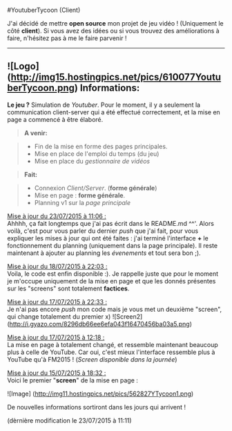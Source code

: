 #YoutuberTycoon (Client)

J'ai décidé de mettre **open source** mon projet de jeu vidéo ! (Uniquement le côté **client**).
Si vous avez des idées ou si vous trouvez des améliorations à faire, n'hésitez pas à me le faire parvenir !

----------
![Logo] (http://img15.hostingpics.net/pics/610077YoutuberTycoon.png)
Informations:
-------------

**Le jeu ?** Simulation de *Youtuber*.
Pour le moment, il y a seulement la communication client-server qui a été effectué correctement, et la mise en page a commencé à être élaboré.

> **A venir:**

> - Fin de la mise en forme des pages principales.
> - Mise en place de l'emploi du temps (du jeu)
> - Mise en place du <i>gestionnaire de vidéos</i>


> **Fait:**

> - Connexion *Client/Server*. (**forme générale**)
> - Mise en page : **forme générale**.
> - Planning v1 sur la <i>page principale</i>

<u>Mise à jour du 23/07/2015 à 11:06 :</u></br>
Ahhhh, ça fait longtemps que j'ai pas écrit dans le README.md ^^'. Alors voilà, c'est pour vous parler du dernier <i>push</i> que j'ai fait, pour vous expliquer les mises à jour qui ont été faites : j'ai terminé l'interface **+** le fonctionnement du planning (uniquement dans la page principale). Il reste maintenant à ajouter au planning les <i>évenements</i> et tout sera bon ;).

<u>Mise à jour du 18/07/2015 à 22:03 :</u></br>
Voila, le code est enfin disponible :). Je rappelle juste que pour le moment je m'occupe uniquement de la mise en page et que les donnés présentes sur les "screens" sont totalement **factices**.

<u>Mise à jour du 17/07/2015 à 22:33 :</u></br>
Je n'ai pas encore <i>push</i> mon code mais je vous met un deuxième "screen", qui change totalement du premier x)
![Screen2] (http://i.gyazo.com/8296db66ee6efa043f16470456ba03a5.png)

<u>Mise à jour du 17/07/2015 à 12:18 :</u></br>
La mise en page à totalement changé, et ressemble maintenant beaucoup plus à celle de YouTube. Car oui, c'est mieux l'interface ressemble plus à YouTube qu'à FM2015 ! (<i>Screen disponible dans la journée</i>)

<u>Mise à jour du 15/07/2015 à 18:32 :</u></br>
Voici le premier "**screen**" de la mise en page :

![Image] (http://img11.hostingpics.net/pics/562827YTycoon1.png)

De nouvelles informations sortiront dans les jours qui arrivent !

(dèrnière modification le 23/07/2015 à 11:11)

